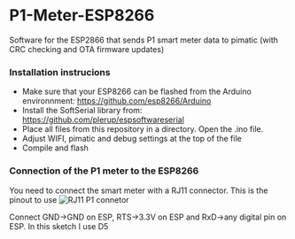 # P1-Meter-ESP8266
Software for the ESP2866 that sends P1 smart meter data to pimatic (with CRC checking and OTA firmware updates)

### Installation instrucions
- Make sure that your ESP8266 can be flashed from the Arduino environnment: https://github.com/esp8266/Arduino
- Install the SoftSerial library from: https://github.com/plerup/espsoftwareserial
- Place all files from this repository in a directory. Open the .ino file.
- Adjust WIFI, pimatic and debug settings at the top of the file
- Compile and flash

### Connection of the P1 meter to the ESP8266
You need to connect the smart meter with a RJ11 connector. This is the pinout to use
![RJ11 P1 connetor](http://gejanssen.com/howto/Slimme-meter-uitlezen/RJ11-pinout.png)

Connect GND->GND on ESP, RTS->3.3V on ESP and RxD->any digital pin on ESP. In this sketch I use D5
